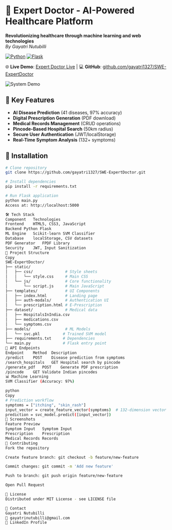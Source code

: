 # 🏥 Expert Doctor - AI-Powered Healthcare Platform  
**Revolutionizing healthcare through machine learning and web technologies**  
*By Gayatri Nutubilli*  

[![Python](https://img.shields.io/badge/Python-3.8%2B-blue)](https://python.org)
[![Flask](https://img.shields.io/badge/Flask-2.0.1-green)](https://flask.palletsprojects.com/)

🌐 **Live Demo**: [Expert Doctor Live](https://expert-doctor.herokuapp.com) | 💻 **GitHub**: [github.com/gayatri1327/SWE-ExpertDoctor](https://github.com/gayatri1327/SWE-ExpertDoctor)

![System Demo](demo.gif) <!-- Add your demo GIF here -->

## 🌟 Key Features
- **AI Disease Prediction** (41 diseases, 97% accuracy)
- **Digital Prescription Generation** (PDF download)
- **Medical Records Management** (CRUD operations)
- **Pincode-Based Hospital Search** (50km radius)
- **Secure User Authentication** (JWT/localStorage)
- **Real-Time Symptom Analysis** (132+ symptoms)

## 🚀 Installation
```bash
# Clone repository
git clone https://github.com/gayatri1327/SWE-ExpertDoctor.git

# Install dependencies
pip install -r requirements.txt

# Run Flask application
python main.py
Access at: http://localhost:5000

🛠 Tech Stack
Component	Technologies
Frontend	HTML5, CSS3, JavaScript
Backend	Python Flask
ML Engine	Scikit-learn SVM Classifier
Database	localStorage, CSV datasets
PDF Generator	FPDF Library
Security	JWT, Input Sanitization
📂 Project Structure
Copy
SWE-ExpertDoctor/
├── static/
│   ├── css/              # Style sheets
│   │   └── style.css     # Main CSS
│   └── js/               # Core functionality
│       └── script.js     # Main JavaScript
├── templates/            # UI Components
│   ├── index.html        # Landing page
│   ├── auth-modals/      # Authentication UI
│   └── prescription.html # E-Prescription
├── dataset/              # Medical data
│   ├── HospitalsInIndia.csv
│   ├── medications.csv
│   └── symptoms.csv
├── models/               # ML Models
│   └── svc.pkl          # Trained SVM model
├── requirements.txt     # Dependencies
└── main.py              # Flask entry point
🔗 API Endpoints
Endpoint	Method	Description
/predict	POST	Disease prediction from symptoms
/search_hospitals	GET	Hospital search by pincode
/generate_pdf	POST	Generate PDF prescription
/pincode	GET	Validate Indian pincodes
📊 Machine Learning
SVM Classifier (Accuracy: 97%)

python
Copy
# Prediction workflow
symptoms = ["itching", "skin_rash"]
input_vector = create_feature_vector(symptoms)  # 132-dimension vector
prediction = svc_model.predict([input_vector])
📸 Screenshots
Feature	Preview
Symptom Input	Symptom Input
Prescription	Prescription
Medical Records	Records
🤝 Contributing
Fork the repository

Create feature branch: git checkout -b feature/new-feature

Commit changes: git commit -m 'Add new feature'

Push to branch: git push origin feature/new-feature

Open Pull Request

📜 License
Distributed under MIT License - see LICENSE file

📧 Contact
Gayatri Nutubilli
📧 gayatrinutubilli@gmail.com
🔗 LinkedIn Profile

